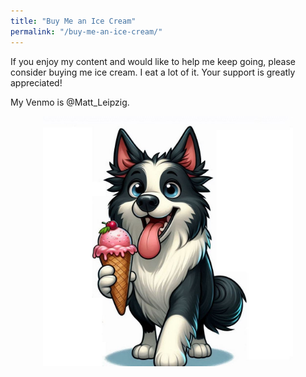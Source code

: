 ```yaml
---
title: "Buy Me an Ice Cream"
permalink: "/buy-me-an-ice-cream/"
---
```


<style type="text/css" media="screen">
  .image-container {
    text-align: center;
  }
  img {
    max-width: 100%;
    height: auto;
    max-height: 400px; /* Set a maximum height for the image */
  }
</style>

If you enjoy my content and would like to help me keep going, please consider buying me ice cream. I eat a lot of it. Your support is greatly appreciated!

My Venmo is @Matt_Leipzig.

<div class="image-container">
  <img src="/assets/images/ice_cream_boy.jpeg" alt="yum yum">
</div>
